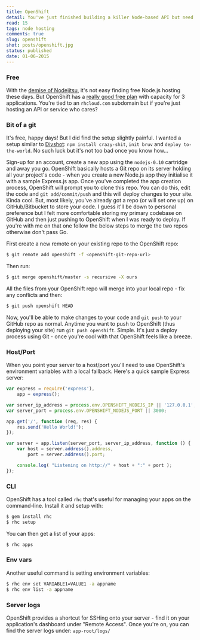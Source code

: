```yaml
---
title: OpenShift
detail: You've just finished building a killer Node-based API but need a host who doesn't rip you off - who can you turn to?
read: 15
tags: node hosting
comments: true
slug: openshift
shot: posts/openshift.jpg
status: published
date: 01-06-2015
---
```


### Free

With the [demise of Nodejitsu](https://blog.nodejitsu.com/nodejitsu-joins-godaddy/), it's not easy finding free Node.js hosting these days. But OpenShift has a [really good free plan](https://www.openshift.com/web-hosting/node-js) with capacity for 3 applications. You're tied to an `rhcloud.com` subdomain but if you're just hosting an API or service who cares?

### Bit of a git

It's free, happy days! But I did find the setup slightly painful. I wanted a setup similar to [Divshot](https://divshot.com/): `npm install crazy-shit`, `init bruv` and `deploy to-the-world`. No such luck but it's not too bad once you know how...

Sign-up for an account, create a new app using the `nodejs-0.10` cartridge and away you go. OpenShift basically hosts a Git repo on its server holding all your project's code - when you create a new Node.js app they initialise it with a sample Express.js app. Once you've completed the app creation process, OpenShift will prompt you to clone this repo. You can do this, edit the code and `git add/commit/push` and this will deploy changes to your site. Kinda cool. But, most likely, you've already got a repo (or will set one up) on GitHub/Bitbucket to store your code. I guess it'll be down to personal preference but I felt more comfortable storing my primary codebase on GitHub and then just pushing to OpenShift when I was ready to deploy. If you're with me on that one follow the below steps to merge the two repos otherwise don't pass Go.

First create a new remote on your existing repo to the OpenShift repo:

```bash
$ git remote add openshift -f <openshift-git-repo-url>
```

Then run:

```bash
$ git merge openshift/master -s recursive -X ours
```

All the files from your OpenShift repo will merge into your local repo - fix any conflicts and then:

```bash
$ git push openshift HEAD
```

Now, you'll be able to make changes to your code and `git push` to your GitHub repo as normal. Anytime you want to push to OpenShift (thus deploying your site) run `git push openshift`. Simple. It's just a deploy process using Git - once you're cool with that OpenShift feels like a breeze.

### Host/Port

When you point your server to a host/port you'll need to use OpenShift's environment variables with a local fallback. Here's a quick sample Express server:

```js
var express = require('express'),
    app = express();

var server_ip_address = process.env.OPENSHIFT_NODEJS_IP || '127.0.0.1';
var server_port = process.env.OPENSHIFT_NODEJS_PORT || 3000;

app.get('/', function (req, res) {
    res.send('Hello World!');
});

var server = app.listen(server_port, server_ip_address, function () {
    var host = server.address().address,
        port = server.address().port;

    console.log( "Listening on http://" + host + ":" + port );
});
```

### CLI

OpenShift has a tool called `rhc` that's useful for managing your apps on the command-line. Install it and setup with:

```bash
$ gem install rhc
$ rhc setup
```

You can then get a list of your apps:

```bash
$ rhc apps
```

### Env vars

Another useful command is setting environment variables:

```bash
$ rhc env set VARIABLE1=VALUE1 -a appname
$ rhc env list -a appname
```

### Server logs

OpenShift provides a shortcut for SSHing onto your server - find it on your application's dashboard under "Remote Access". Once you're on, you can find the server logs under: `app-root/logs/`

